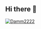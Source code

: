 ## Hi there 👋

[![Damm2222](https://github-readme-stats.vercel.app/api/pin/?username=Damm2222&repo=tricard-app-readme-stats)](https://github.com/Damm2222/Damm2222/edit/main/README.md)
<!--
**Damm2222/Damm2222** is a ✨ _special_ ✨ repository because its `README.md` (this file) appears on your GitHub profile.

Here are some ideas to get you started:

- 🔭 I’m currently working on ...
- 🌱 I’m currently learning ...
- 👯 I’m looking to collaborate on ...
- 🤔 I’m looking for help with ...
- 💬 Ask me about ...
- 📫 How to reach me: ...
- 😄 Pronouns: ...
- ⚡ Fun fact: ...
-->
